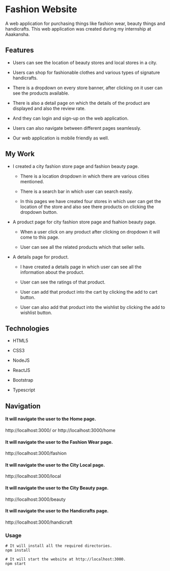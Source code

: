 #  Fashion Website

A web application for purchasing things like fashion wear, beauty things and handicrafts. This web application was created during my internship at Aaakansha. 

## Features

- Users can see the location of beauty stores and local stores in a city. 

- Users can shop for fashionable clothes and various types of signature handicrafts.

- There is a  dropdown on every store banner, after clicking on it user can see the products available.

- There is also a detail page on which the details of the product are displayed and also the review rate.

- And they can login and sign-up on the web application.

- Users can also navigate between different pages seamlessly.

- Our web application is mobile friendly as well.

## My Work

- I created a city fashion store page and fashion beauty page.

  - There is a location dropdown in which there are various cities mentioned. 
  
  - There is a search bar in which user can search easily. 

  - In this pages we have created four stores in which user can get the location of the store and also see there products on clicking the dropdown button.

- A product page for city fashion store page and fsahion beauty page.

  - When a user click on any product after clicking on dropdown it will come to this page. 

  - User can see all the related products which that seller sells. 

- A details page for product.

  - I have created a details page in which user can see all the information about the product.

  - User can see the ratings of that product.

  - User can add that product into the cart by clicking the add to cart button.

  - User can also add that product into the wishlist by clicking the add to wishlist button.

## Technologies

- HTML5

- CSS3

- NodeJS

- ReactJS

- Bootstrap

- Typescript

## Navigation

#### It will navigate the user to the Home page.
http://localhost:3000/ or http://localhost:3000/home

#### It will navigate the user to the Fashion Wear page.
http://localhost:3000/fashion

#### It will navigate the user to the City Local page.
http://localhost:3000/local

#### It will navigate the user to the City Beauty page.
http://localhost:3000/beauty

#### It will navigate the user to the Handicrafts page.
http://localhost:3000/handicraft

### Usage

```
# It will install all the required directories.
npm install

# It will start the website at http://localhost:3000.
npm start

```
